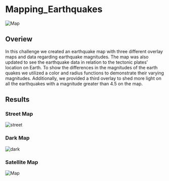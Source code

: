 # Mapping_Earthquakes

![Map](https://user-images.githubusercontent.com/112028534/207983715-8db11a97-3301-4efb-ad0b-3dad75a5a7c4.PNG)

## Overiew 

In this challenge we created an earthquake map with three different overlay maps and data regarding earthquake magnitudes. The map was also updated to see the earthquake data in relation to the tectonic plates’ location on Earth. To show the differences in the magnitudes of the earth quakes we utilized a color and radius functions to demonstrate their varying magnitudes. Additionally, we provided a third overlay to shed more light on all the earthquakes with a magnitude greater than 4.5 on the map.

## Results

### Street Map
![street](https://user-images.githubusercontent.com/112028534/207984855-077f18df-9af5-434b-90b0-9532fa4a9ba6.PNG)

### Dark Map
![dark](https://user-images.githubusercontent.com/112028534/207984982-3a0a3219-247c-4ea9-8ecd-872c69eb5ae1.PNG)

### Satellite Map
![Map](https://user-images.githubusercontent.com/112028534/207983715-8db11a97-3301-4efb-ad0b-3dad75a5a7c4.PNG)
